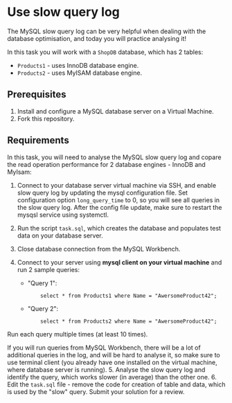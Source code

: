 # Use slow query log 

The MySQL slow query log can be very helpful when dealing with the database optimisation, and today you will practice analysing it! 

In this task you will work with a `ShopDB` database, which has 2 tables: 
- `Products1` - uses InnoDB database engine. 
- `Products2` - uses MyISAM database engine. 

## Prerequisites

1. Install and configure a MySQL database server on a Virtual Machine.
2. Fork this repository.

## Requirements

In this task, you will need to analyse the MySQL slow query log and copare the read operation performance for 2 database engines - InnoDB and MyIsam:  

1. Connect to your database server virtual machine via SSH, and enable slow query log by updating the mysql configuration file. Set configuration option `long_query_time` to 0, so you will see all queries in the slow query log. After the config file update, make sure to restart the mysqsl service using systemctl. 
2. Run the script `task.sql`, which creates the database and populates test data on your database server. 
3. Close database connection from the MySQL Workbench.
4. Connect to your server using **mysql client on your virtual machine** and run 2 sample queries:

    - "Query 1": 
        ```
            select * from Products1 where Name = "AwersomeProduct42";
        ```
    - "Query 2": 
        ```
            select * from Products2 where Name = "AwersomeProduct42";
        ```
Run each query multiple times (at least 10 times). 

If you will run queries from MySQL Workbench, there will be a lot of additional queries in the log, and will be hard to analyse it, so make sure to use terminal client (you already have one installed on the virtual machine, where database server is running). 
5. Analyse the slow query log and identify the query, which works slower (in average) than the other one. 
6. Edit the `task.sql` file - remove the code for creation of table and data, which is used by the "slow" query. Submit your solution for a review.
